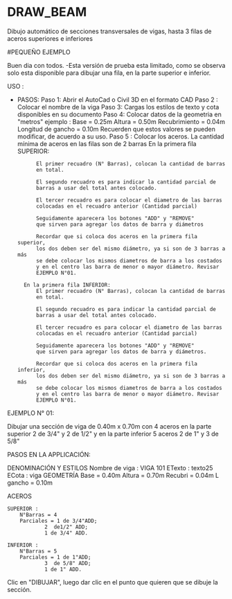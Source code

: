 # DRAW_BEAM
Dibujo automático de secciones transversales de vigas, hasta 3 filas de aceros superiores e inferiores

#PEQUEÑO EJEMPLO

Buen dia con todos.
-Esta versión de prueba esta limitado, como se observa
solo esta disponible para dibujar una fila, en la parte superior
e inferior.

USO : 
- PASOS:
 Paso 1: Abrir el AutoCad o Civil 3D en el formato CAD
 Paso 2 : Colocar el nombre de la viga
 Paso 3: Cargas los estilos de texto y cota disponibles en su documento
 Paso 4: Colocar datos de la geometria en "metros" ejemplo :
			Base = 0.25m 
			Altura = 0.50m
			Recubrimiento = 0.04m
			Longitud de gancho = 0.10m
	Recuerden que estos valores se pueden modificar, de acuerdo
	a su uso.
Paso 5 : Colocar los aceros.
	La cantidad mínima de aceros en las filas son de 2 barras
		En la primera fila SUPERIOR:

			El primer recuadro (N° Barras), colocan la cantidad de barras
			en total.

			El segundo recuadro es para indicar la cantidad parcial de
			barras a usar del total antes colocado.

			El tercer recuadro es para colocar el diametro de las barras 
			colocadas en el recuadro anterior (Cantidad parcial)

			Seguidamente aparecera los botones "ADD" y "REMOVE"
			que sirven para agregar los datos de barra y diámetros
			
			Recordar que si coloca dos aceros en la primera fila superior,
			los dos deben ser del mismo diámetro, ya si son de 3 barras a más
			se debe colocar los mismos diametros de barra a los costados
			y en el centro las barra de menor o mayor diámetro. Revisar 
			EJEMPLO N°01.

		En la primera fila INFERIOR:
			El primer recuadro (N° Barras), colocan la cantidad de barras
			en total.

			El segundo recuadro es para indicar la cantidad parcial de
			barras a usar del total antes colocado.

			El tercer recuadro es para colocar el diametro de las barras 
			colocadas en el recuadro anterior (Cantidad parcial)

			Seguidamente aparecera los botones "ADD" y "REMOVE"
			que sirven para agregar los datos de barra y diámetros.

			Recordar que si coloca dos aceros en la primera fila inferior, 
			los dos deben ser del mismo diámetro, ya si son de 3 barras a más
			se debe colocar los mismos diametros de barra a los costados
			y en el centro las barra de menor o mayor diámetro. Revisar 
			EJEMPLO N°01.

EJEMPLO N° 01:

Dibujar una sección de viga de 0.40m x 0.70m con 4 aceros en la parte superior 2 de 3/4" y
2 de 1/2" y en la parte inferior 5 aceros 2 de 1" y 3 de 5/8"


PASOS EN LA APPLICACIÓN:

DENOMINACIÓN Y ESTILOS
	Nombre de viga : VIGA 101
	ETexto : texto25
	ECota : viga
GEOMETRÍA
	Base = 0.40m
	Altura = 0.70m
	Recubri = 0.04m
	L gancho = 0.10m

ACEROS

	SUPERIOR :
		N°Barras = 4
		Parciales = 1 de 3/4"ADD;
				2  de1/2" ADD; 
				1 de 3/4" ADD.

	INFERIOR :
		N°Barras = 5
		Parciales = 1 de 1"ADD;
				3  de 5/8" ADD; 
				1 de 1" ADD.
Clic en "DIBUJAR", luego dar clic en el punto que quieren que se dibuje la sección.
